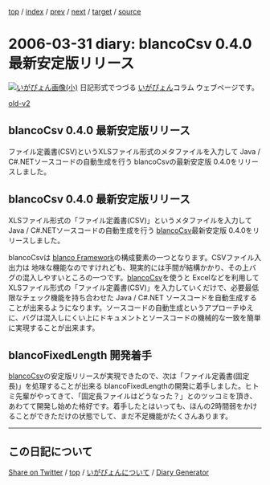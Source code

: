 [top](../index.html) 
 / [index](index.html) 
 / [prev](ig060330.html) 
 / [next](ig060401.html) 
 / [target](https://igapyon.github.io/diary/2006/ig060331.html) 
 / [source](https://github.com/igapyon/diary/blob/gh-pages/2006/ig060331.html.src.md) 

2006-03-31 diary: blancoCsv 0.4.0 最新安定版リリース
=====================================================================================================
[![いがぴょん画像(小)](https://igapyon.github.io/diary/images/iga200306s.jpg "いがぴょん")](https://igapyon.github.io/diary/memo/memoigapyon.html) 日記形式でつづる [いがぴょん](https://igapyon.github.io/diary/memo/memoigapyon.html)コラム ウェブページです。

[old-v2](ig060331-orig.html)

## blancoCsv 0.4.0 最新安定版リリース

ファイル定義書(CSV)というXLSファイル形式のメタファイルを入力して Java / C#.NETソースコードの自動生成を行う blancoCsvの最新安定版 0.4.0をリリースしました。


## blancoCsv 0.4.0 最新安定版リリース

XLSファイル形式の「ファイル定義書(CSV)」というメタファイルを入力して Java / C#.NETソースコードの自動生成を行う [blancoCsv](http://www.igapyon.jp/blanco/blancocsv.html)最新安定版 0.4.0をリリースしました。

blancoCsvは [blanco Framework](http://www.igapyon.jp/blanco/blanco.ja.html)の構成要素の一つとなります。CSVファイル入出力は 地味な機能なのですけれども、現実的には手間が結構かかり、その上バグの混入しやすいところの一つです。[blancoCsv](http://www.igapyon.jp/blanco/blancocsv.html)を使うと Excelなどを利用して XLSファイル形式の「ファイル定義書(CSV)」を入力していくだけで、必要最低限なチェック機能を持ち合わせた
Java / C#.NET ソースコードを自動生成することが出来るようになります。ソースコードの自動生成というアプローチゆえに、バグは混入しにくい上にドキュメントとソースコードの機械的な一致を簡単に実現することが出来ます。

## blancoFixedLength 開発着手

[blancoCsv](http://www.igapyon.jp/blanco/blancocsv.html)の安定版リリースが実現できたので、次は「ファイル定義書(固定長)」を処理することが出来る blancoFixedLengthの開発に着手しました。ヒトミ先輩がやってきて、「固定長ファイルはどうなった？」とのツッコミを頂き、あわてて開発し始めた格好です。着手したとはいっても、ほんの2時間弱をかけることができただけの状態でして、まだ不足機能がたくさんあります。


----------------------------------------------------------------------------------------------------

## この日記について

[Share on Twitter](https://twitter.com/intent/tweet?hashtags=igapyon%2Cdiary%2C%E3%81%84%E3%81%8C%E3%81%B4%E3%82%87%E3%82%93&text=blancoCsv+0.4.0+%E6%9C%80%E6%96%B0%E5%AE%89%E5%AE%9A%E7%89%88%E3%83%AA%E3%83%AA%E3%83%BC%E3%82%B9&url=https%3A%2F%2Figapyon.github.io%2Fdiary%2F2006%2Fig060331.html) / [top](../index.html) / [いがぴょんについて](https://igapyon.github.io/diary/memo/memoigapyon.html) / [Diary Generator](https://github.com/igapyon/igapyonv3)

